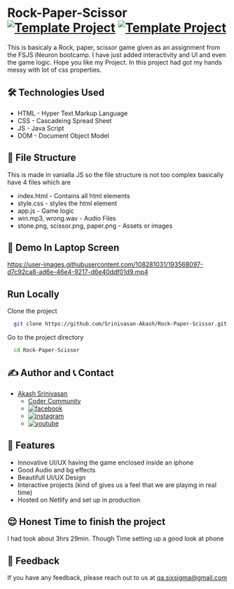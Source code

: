 # Rock-Paper-Scissor [![Template Project](https://img.shields.io/badge/Web-App-red)](http://www.gnu.org/licenses/agpl-3.0) [![Template Project](https://img.shields.io/badge/Technologies%20-HTML%2FCSS%2FJS-brightgreen)](http://www.gnu.org/licenses/agpl-3.0)

This is basicaly a Rock, paper, scissor game given as an assignment from the FSJS iNeuron bootcamp. I have just added interactivity and UI and even the game logic. Hope you like my Project. In this project had got my hands messy with lot of css properties.

## 🛠 Technologies Used
  - HTML - Hyper Text Markup Language
  - CSS - Cascadeing Spread Sheet
  - JS - Java Script
  - DOM - Document Object Model
  
## 📂 File Structure
This is made in vanialla JS so the file structure is not too complex basically have 4 files which are
- index.html - Contains all html elements
- style.css - styles the html element
- app.js - Game logic
- win.mp3, wrong.wav - Audio Files
- stone.png, scissor.png, paper.png - Assets or images

## 🚩 Demo In Laptop Screen

https://user-images.githubusercontent.com/108281031/193568097-d7c92ca8-ad6e-46e4-9217-d6e40ddf01d9.mp4

## Run Locally

Clone the project

```bash
  git clone https://github.com/Srinivasan-Akash/Rock-Paper-Scissor.git
```

Go to the project directory

```bash
  cd Rock-Paper-Scissor
```
## ✍️ Author and 📞 Contact
- [Akash Srinivasan](https://www.github.com/octokatherine)
    - [Coder Community](https://web.codercommunity.io/user/62d568cb998d86c8883a2766?tab=posts)
    - [![facebook](https://img.shields.io/badge/Facebook-0A66C2?style=for-the-badge&logo=facebook&logoColor=white)](https://www.facebook.com/profile.php?id=100083429257499)
    - [![instagram](https://img.shields.io/badge/Instagram-0A66C2?style=for-the-badge&logo=instagram&logoColor=white)](https://www.instagram.com/akash_prashanthi/)
    - [![youtube](https://img.shields.io/badge/YouTube-ff0000?style=for-the-badge&logo=youtube&logoColor=white)](https://www.youtube.com/channel/UCAv1QdzDgV6MjA60CRtfkIg)

## 📝 Features

- Innovative UI/UX having the game enclosed inside an iphone
- Good Audio and bg effects
- Beautifull UI/UX Design
- Interactive projects (kind of gives us a feel that we are playing in real time)
- Hosted on Netlify and set up in production

## 😌 Honest Time to finish the project
I had took about 3hrs 29min. Though Time setting up a good look at phone

## 👀 Feedback
If you have any feedback, please reach out to us at qa.sixsigma@gmail.com
